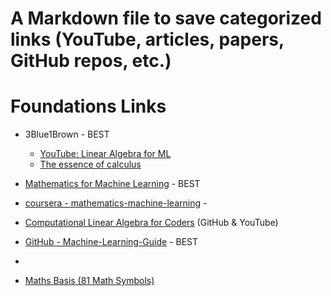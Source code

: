 # A Markdown file to save categorized links (YouTube, articles, papers, GitHub repos, etc.)

# Foundations Links
- 3Blue1Brown - BEST
  - [YouTube: Linear Algebra for ML](https://www.youtube.com/watch?v=fNk_zzaMoSs&list=PLZHQObOWTQDPD3MizzM2xVFitgF8hE_ab&ab_channel=3Blue1Brown)
  - [The essence of calculus](https://www.youtube.com/watch?v=WUvTyaaNkzM&list=PLZHQObOWTQDMsr9K-rj53DwVRMYO3t5Yr&ab_channel=3Blue1Brown)
- [Mathematics for Machine Learning](https://mml-book.github.io/) - BEST
- [coursera - mathematics-machine-learning](https://www.coursera.org/specializations/mathematics-machine-learning) - 
- [Computational Linear Algebra for Coders](https://github.com/fastai/numerical-linear-algebra) (GitHub & YouTube)
- [GitHub - Machine-Learning-Guide](https://github.com/mikeroyal/Machine-Learning-Guide) - BEST
- 


- [Maths Basis (81 Math Symbols)](https://www.youtube.com/watch?v=_lh5DpKq3Ts&ab_channel=DigitalGenius)
